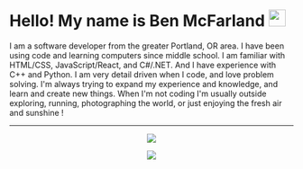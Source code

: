# Hello! My name is Ben McFarland <img src="https://raw.githubusercontent.com/MartinHeinz/MartinHeinz/master/wave.gif" width="30px">

I am a software developer from the greater Portland, OR area. I have been using code and learning computers since middle school. I am familiar with HTML/CSS, JavaScript/React, and C#/.NET. And I have experience with C++ and Python. I am very detail driven when I code, and love problem solving. I'm always trying to expand my experience and knowledge, and learn and create new things. When I'm not coding I'm usually outside exploring, running, photographing the world, or just enjoying the fresh air and sunshine !

<hr>
<p align="center">
  <img src="https://github-readme-stats.vercel.app/api//?username=harzulu&theme=midnight-purple" />
</p>
<p align="center">
  <img src="https://github-readme-stats.vercel.app/api/top-langs/?username=harzulu&theme=midnight-purple" />
</p>

<!--
**harzulu/harzulu** is a ✨ _special_ ✨ repository because its `README.md` (this file) appears on your GitHub profile.
gradient background: &bg_color=15,F6845B,D4524E,EB62C6,AB4ED4,825BF6
Here are some ideas to get you started:

- 🔭 I’m currently working on ...
- 🌱 I’m currently learning ...
- 👯 I’m looking to collaborate on ...
- 🤔 I’m looking for help with ...
- 💬 Ask me about ...
- 📫 How to reach me: ...
- 😄 Pronouns: ...
- ⚡ Fun fact: ...
-->
